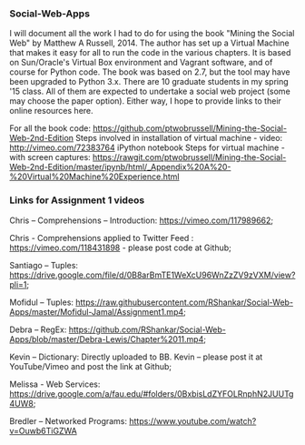 ### Social-Web-Apps
I will document all the work I had to do for using the book "Mining the Social Web" by Matthew A Russell, 2014. The author has set up a Virtual Machine that makes it easy for all to run the code in the various chapters. It is based on Sun/Oracle's Virtual Box environment and Vagrant software, and of course for Python code. The book was based on 2.7, but the tool may have been upgraded to Python 3.x. 
There are 10 graduate students in my spring '15 class. All of them are expected to undertake a social web project (some  may choose the paper option). Either way, I hope to provide links to their online resources here.

For all the book code: https://github.com/ptwobrussell/Mining-the-Social-Web-2nd-Edition 
Steps involved in installation of virtual machine - video: http://vimeo.com/72383764
iPython notebook Steps for virtual machine - with screen captures: https://rawgit.com/ptwobrussell/Mining-the-Social-Web-2nd-Edition/master/ipynb/html/_Appendix%20A%20-%20Virtual%20Machine%20Experience.html
### Links for Assignment 1 videos

Chris – Comprehensions – Introduction: https://vimeo.com/117989662;

Chris -  Comprehensions applied to Twitter Feed : https://vimeo.com/118431898 - please post code at Github; 

Santiago – Tuples: https://drive.google.com/file/d/0B8arBmTE1WeXcU96WnZzZV9zVXM/view?pli=1;

Mofidul – Tuples: https://raw.githubusercontent.com/RShankar/Social-Web-Apps/master/Mofidul-Jamal/Assignment1.mp4;

Debra – RegEx: https://github.com/RShankar/Social-Web-Apps/blob/master/Debra-Lewis/Chapter%2011.mp4;

Kevin – Dictionary: Directly uploaded to BB. Kevin – please post it at YouTube/Vimeo and  post the link at Github;

Melissa -  Web Services: https://drive.google.com/a/fau.edu/#folders/0BxbisLdZYFOLRnphN2JUUTg4UW8; 

Bredler – Networked Programs: https://www.youtube.com/watch?v=Ouwb6TiGZWA
